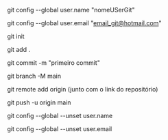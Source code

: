 git config --global user.name "nomeUSerGit"

git config --global user.email "email_git@hotmail.com"

git init

git add .

git commit -m "primeiro commit"

git branch -M main

git remote add origin (junto com o link do repositório)

git push -u origin main

git config --global --unset user.name

git config --global --unset user.email
